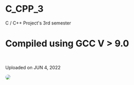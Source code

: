 # C_CPP_3
C / C++ Project's 3rd semester

<h1>Compiled using GCC V > 9.0</h1><br>
<p>Uploaded on JUN 4, 2022</p>

<img style="border-radius: 25px;" src='https://avatars.githubusercontent.com/u/39237137?v=4'/>
